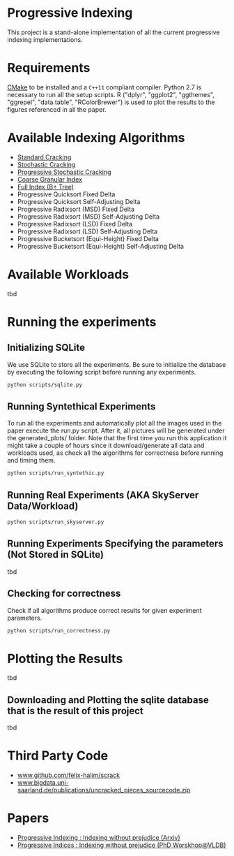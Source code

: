 # Progressive Indexing
This project is a stand-alone implementation of all the current progressive indexing implementations.

# Requirements
[CMake](https://cmake.org) to be installed and a `C++11` compliant compiler. Python 2.7 is necessary to run all the setup scripts.
R ("dplyr", "ggplot2", "ggthemes", "ggrepel", "data.table", "RColorBrewer") is used to plot the results to the figures referenced in all the paper.

# Available Indexing Algorithms
* [Standard Cracking](https://stratos.seas.harvard.edu/files/IKM_CIDR07.pdf)
* [Stochastic Cracking](http://www.cs.au.dk/~karras/StochasticDatabaseCracking.pdf)
* [Progressive Stochastic Cracking](http://www.cs.au.dk/~karras/StochasticDatabaseCracking.pdf)
* [Coarse Granular Index](www.vldb.org/pvldb/vol7/p97-schuhknecht.pdf)
* [Full Index (B+ Tree)](https://www.nowpublishers.com/article/Details/DBS-028)
* Progressive Quicksort Fixed Delta
* Progressive Quicksort Self-Adjusting Delta
* Progressive Radixsort (MSD) Fixed Delta
* Progressive Radixsort (MSD) Self-Adjusting Delta
* Progressive Radixsort (LSD) Fixed Delta
* Progressive Radixsort (LSD) Self-Adjusting Delta
* Progressive Bucketsort (Equi-Height) Fixed Delta
* Progressive Bucketsort (Equi-Height) Self-Adjusting Delta

# Available Workloads
tbd

# Running the experiments
## Initializing SQLite
We use SQLite to store all the experiments. Be sure to initialize the database by executing the following script before running any experiments.
```bash
python scripts/sqlite.py
```

## Running Syntethical Experiments

To run all the experiments and automatically plot all the images used in the paper execute the run.py script. After it, all pictures will be generated under the generated_plots/ folder.
Note that the first time you run this application it might take a couple of hours since it download/generate all data and workloads used, as check all the algorithms for correctness before running and timing them.
```bash
python scripts/run_syntethic.py
```

## Running Real Experiments (AKA SkyServer Data/Workload)
```bash
python scripts/run_skyserver.py
```
## Running Experiments Specifying the parameters (Not Stored in SQLite)
tbd

## Checking for correctness
Check if all algorithms produce correct results for given experiment parameters.
```bash
python scripts/run_correctness.py
```

# Plotting the Results
tbd

## Downloading and Plotting the sqlite database that is the result of this project
tbd

# Third Party Code
* www.github.com/felix-halim/scrack
* www.bigdata.uni-saarland.de/publications/uncracked_pieces_sourcecode.zip

# Papers
* [Progressive Indexing : Indexing without prejudice (Arxiv)](https://www.nowpublishers.com/article/Details/DBS-028)
* [Progressive Indices : Indexing without prejudice (PhD Worskhop@VLDB)](http://ceur-ws.org/Vol-2175/paper11.pdf)